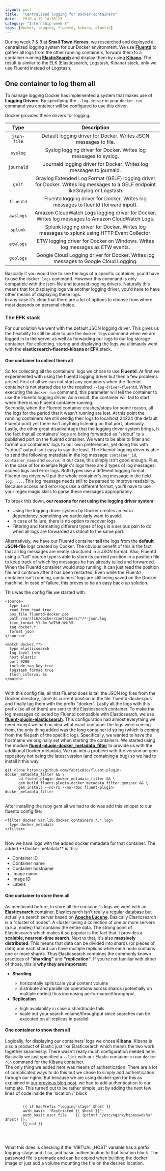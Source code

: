 ```yaml
---
layout: post
title:  "Centralized logging for Docker containers"
date:   2016-4-19 14:36:23
category: "Internship week 8"
tags: [docker, logging, fluentd, kibana, elastic]
---
```


During week 7 & 8 at <a href="www.smalltownheroes.be"><b>Small Town Heroes</b></a>, we researched and deployed a centralized logging system for our Docker environment. We use <a href="www.fluentd.org"><b>Fluentd</b></a> to gather all logs from the other running containers, forward them to a container running <a href="https://www.elastic.co/products/elasticsearch"><b>ElasticSearch</b></a> and display them by using <a href="https://www.elastic.co/products/kibana"><b>Kibana</b></a>. The result is similar to the ELK (Elasticsearch, Logstash, Kibana) stack, only we use Fluentd instead of Logstash.
<!--more-->

## <b> One container to log them all</b>

To manage logging Docker has implemented a system that makes use of <b>Logging Drivers</b>.
By specifying the `--log-driver` in your `docker run` command you container will be configured to use this driver.  

Docker provides these drivers for logging:
<table class="default">
	<thead>
		<tr>
			<th style="text-align: center">Type</th>
			<th style="text-align: center">Description</th>
		</tr>
	</thead>
	<tbody>
    	<tr>
      		<td style="text-align: center"><code class="highlighter-rouge">json-file</code></td>
      		<td style="text-align: center">Default logging driver for Docker. Writes JSON messages to file.</td>
    	</tr>
    	<tr>
      		<td style="text-align: center"><code class="highlighter-rouge">syslog</code></td>
      		<td style="text-align: center">Syslog logging driver for Docker. Writes log messages to syslog.</td>
    	</tr>
    	<tr>
      		<td style="text-align: center"><code class="highlighter-rouge">journald</code></td>
      		<td style="text-align: center">Journald logging driver for Docker. Writes log messages to journald.</td>
    	</tr>
    	<tr>
      		<td style="text-align: center"><code class="highlighter-rouge">gelf</code></td>
      		<td style="text-align: center">Graylog Extended Log Format (GELF) logging driver for Docker. Writes log messages to a GELF endpoint likeGraylog or Logstash.</td>
    	</tr>
    	<tr>
      		<td style="text-align: center"><code class="highlighter-rouge">fluentd</code></td>
      		<td style="text-align: center">Fluentd logging driver for Docker. Writes log messages to fluentd (forward input).</td>
    	</tr>
    	<tr>
      		<td style="text-align: center"><code class="highlighter-rouge">awslogs</code></td>
      		<td style="text-align: center">Amazon CloudWatch Logs logging driver for Docker. Writes log messages to Amazon CloudWatch Logs.</td>
    	</tr>
    	<tr>
      		<td style="text-align: center"><code class="highlighter-rouge">splunk</code></td>
      		<td style="text-align: center">Splunk logging driver for Docker. Writes log messages to splunk using HTTP Event Collector.</td>
    	</tr>
    	<tr>
      		<td style="text-align: center"><code class="highlighter-rouge">etwlogs</code></td>
      		<td style="text-align: center">ETW logging driver for Docker on Windows. Writes log messages as ETW events.</td>
    	</tr>
    	<tr>
      		<td style="text-align: center"><code class="highlighter-rouge">gcplogs</code></td>
      		<td style="text-align: center">Google Cloud Logging driver for Docker. Writes log messages to Google Cloud Logging.</td>
    	</tr>
    </tbody>
</table>

Basically if you would like to see the logs of a specific container, you'd have to use the `docker logs` command. However this command is only compatible with the json-file and journald logging drivers. Naturally this means that for displaying logs via another logging driver, you'd have to have other means of displaying these logs.  
In any case it's clear that there are a lot of options to choose from where most depends on personal choice. 

### <b> The EFK stack</b>

For our solution we went with the default JSON logging driver. This gives us the flexibility to still be able to use the `docker logs` command when we are logged in to the server as well as forwarding our logs to our log storage container. For collecting, storing and displaying the logs we ultimately went with the **elasticsearch-fluentd-kibana or EFK** stack.

#### <b> One container to collect them all </b>

So for collecting all the containers' logs we chose to use **Fluentd**. At first we experimented with using the fluentd logging driver but then a few problems arised. First of all we can not start any containers when the fluentd container is not started due to the required `--log-driver=fluentd`. When executing the `docker run` command, this parameter will tell the container to use the Fluentd logging driver. As a result, the container will fail to start when there is no Fluentd container running.  
Secondly, when the Fluentd container crashes/stops for some reason, all the logs for the period that it wasn't running are lost. At this point the running containers are still sendig their logs to localhost:24224 (the default Fluentd port) yet there isn't anything listening on that port, obviously.  
Lastly, the other great disadvantage that the logging driver system brings, is the fact that all containers' logs are being forwarded as "stdout" to a published port on the fluentd container. We want to be able to filter and format our containers' logs to our own preferences, yet doing this with "stdout" output isn't easy to say the least. The Fluentd logging driver is able to send the following metadata in the log message: `container_id`, `container_name` and `source`. In our case, this simply isn't good enough. Plus, in the case of for example Nginx's logs there are 2 types of log messages: access logs and error logs. Both types use a different logging format. Fluentd log driver will put the whole container's log message in the field `log: ...`. This log message needs still to be parsed to improve readability. Because access and error logs use a different format, you'll have to use your regex magic skills to parse these messages appropriately.  

To break this down, **our reasons for not using the logging driver system:**  
 <ul class="default">
 <li>Using the logging driver system by Docker creates an extra dependency, something we particularly want to avoid.</li>
 <li>In case of failure, there is no option to recover logs. </li>
 <li>Filtering and formatting different types of logs is a serious pain to do when all logs are forwarded as stdout to the same port.</li>
 </ul>


Alternatively, we have our Fluentd container **tail** the logs from the **default JSON-file** logs created by Docker. The obvious benefit of this is the fact that all log messages are neatly structured in a JSON format. Also, Fluentd using a "tail" source type is able to store its current position in a position file to keep track of which log messages he has already tailed and forwarded. When the Fluentd container would stop running, it can just read the position file and continue after it has been restarted. Even while the Fluentd container isn't running, containers' logs are still being saved on the Docker machine. In case of failure, this proves to be an easy back-up solution.

This was the config file we started with.

```
<source>
  type tail
  read_from_head true
  pos_file fluentd-docker.pos
  path /var/lib/docker/containers/*/*-json.log
  time_format %Y-%m-%dT%H:%M:%S
  tag docker.*
  format json
</source>

<match docker.**>
  type elasticsearch
  log_level info
  host elastic
  port 9200
  include_tag_key true 
  logstash_format true
  flush_interval 5s
</match>

```
<br />
With this config file, all that Fluentd does is tail the JSON log files from the Docker directory, store its current position in the file `fluentd-docker.pos` and finally tag them with the prefix "docker". Lastly all the logs with this prefix (so all of them) are sent to the Elasticsearch container. To make the log messages collected by Fluentd compatible with Elasticsearch, we use <a href="https://github.com/uken/fluent-plugin-elasticsearch"><b>fluent-plugin-elasticsearch</b></a>.   
This configuration had almost everything we need except we had no idea what exact container the logs were coming from, the only thing added was the long container id string (which is coming from the filepath of the specific log).  
Specifically, we wanted to have the hostname we originally set when starting the containers. We started using the module <a href="https://github.com/fabric8io/fluent-plugin-docker_metadata_filter"><b>fluent-plugin-docker_metadata_filter</b></a> to provide us with the additional Docker metadata. We ran into a problem with the version on gem repository not being the latest version (and containing a bug) so we had to install it this way.

```
git clone https://github.com/fabric8io/fluent-plugin-docker_metadata_filter && \
      cd fluent-plugin-docker_metadata_filter && \
      gem build fluent-plugin-docker_metadata_filter.gemspec && \
      gem install --no-ri --no-rdoc fluent-plugin-docker_metadata_filter
```
<br />
After installing the ruby gem all we had to do was add this snippet to our fluentd config file:

```
<filter docker.var.lib.docker.containers.*.*.log>
  type docker_metadata
</filter>
```
<br />
Now we have logs with the added docker metadata for that container. The added **Docker metadata** is this: 

<ul class="default">
<li>Container ID</li>
<li>Container name</li>
<li>Container hostname</li>
<li>Image name</li>
<li>Image ID</li>
<li>Labels</li>
</ul>
  
<h4> <b> One container to store them all </b></h4>

As mentioned before, to store all the container's logs we went with an **Elasticsearch** container. Elasticsearch isn't really a regular database but actually a search server based on <a href="https://lucene.apache.org/core/"><b>Apache Lucene</b></a>. Basically Elasticsearch is a "cluster of nodes". A cluster being a collection of one or more servers (a.k.a. nodes) that contains the entire data. The strong point of Elasticsearch which makes it so popular is the fact that it provides a **scalable, nearreal-time search**. Next to that, it's also **massively distributed**. This means that data can be divided into shards (or pieces of data) and each shard can have multiple replicas while each node contains one or more shards. Thus Elasticsearch combines the commonly known practices of **"sharding"** and **"replication"**. If you're not familiar with either of those, this is **why they are important:**


<ul class="default">
<li><b>Sharding</b></li>
  <ul class="default">
    <li>horizontally split/scale your content volume</li>
    <li>distribute and parallelize operations across shards (potentially on multiple nodes) thus increasing performance/throughput</li>
  </ul>
<li><b>Replication</b></li>
  <ul class="default">
    <li>high availability in case a shard/node fails</li>
    <li>scale out your search volume/throughput since searches can be executed on all replicas in parallel</li>
  </ul>
</ul>


#### <b> One container to show them all </b>

Logically, for displaying our containers' logs we chose **Kibana**. Kibana is also a product of Elastic just like Elasticsearch which means the two work together seamlessly. There wasn't really much configuration needed here. Basically we just specified a `--link` with our Elastic container in our `docker run` command for the Kibana container.  
The only thing we added here was means of authentication. There are a lot of complicated ways to do this but we chose to simply add authentication through our nginx. But because we are using docker-gen for this as explained in <a href="/internship%20week%202/2016/02/24/dock-gen-and-continuous-integration.html">our previous blog post</a>, we had to add authentication to our template. This turned out to be rather simple just by adding the next few lines of code inside the 'location /' block

<pre>
<code>
		&#123;{ if hasPrefix "logging-stage" $host }}
		auth_basic	"Restricted &#123;{ $host }}";
		auth_basic_user_file	&#123;{ (printf "/etc/nginx/htpasswd/%s" $host) }};
		&#123;{ end }}
</code>
</pre>
<br />

What this does is checking if the 'VIRTUAL_HOST' variable has a prefix logging-stage and if so, add basic authentication to that location block. The password file is premade and can be copied when building the docker image or just add a volume mounting the file on the desired location.